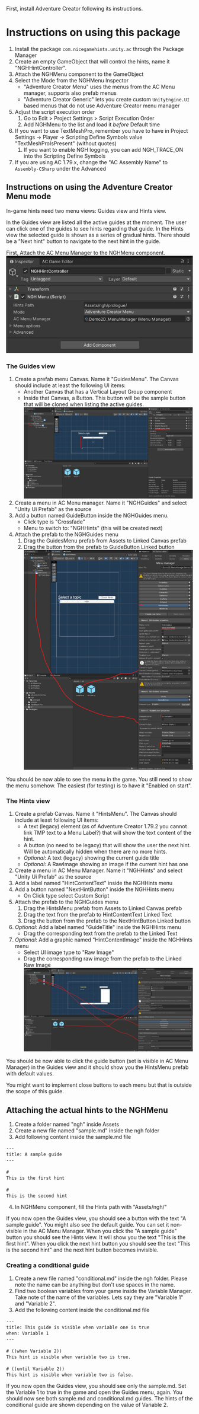 First, install Adventure Creator following its instructions.

# Instructions on using this package
1. Install the package `com.nicegamehints.unity.ac` through the Package Manager
2. Create an empty GameObject that will control the hints, name it "NGHHintController".
3. Attach the NGHMenu component to the GameObject
4. Select the Mode from the NGHMenu Inspector
    - "Adventure Creator Menu" uses the menus from the AC Menu manager, supports also prefab menus
    - "Adventure Creator Generic" lets you create custom `UnityEngine.UI` based menus that do not use Adventure Creator menu manager
5. Adjust the script execution order
    1. Go to Edit > Project Settings > Script Execution Order
    2. Add NGHMenu to the list and load it _before_ Default time
6. If you want to use TextMeshPro, remember you have to have in Project Settings -> Player -> Scripting Define Symbols value "TextMeshProIsPresent" (without quotes)
    1. If you want to enable NGH logging, you can add NGH_TRACE_ON into the Scripting Define Symbols
8. If you are using AC 1.79.x, change the "AC Assembly Name" to `Assembly-CSharp` under the Advanced

## Instructions on using the Adventure Creator Menu mode
In-game hints need two menu views: Guides view and Hints view.

In the Guides view are listed all the active guides at the moment. The user can click one of the guides to see hints regarding that guide.
In the Hints view the selected guide is shown as a series of gradual hints. There should be a "Next hint" button to navigate to the next hint in the guide.

First, Attach the AC Menu Manager to the NGHMenu component.
![AC Menu Manager attached to the NGHMEnu component ><](https://raw.githubusercontent.com/nice-game-hints/ngh-unity-ac-doc/main/NGHMenuComponent.png)

### The Guides view
1. Create a prefab menu Canvas. Name it "GuidesMenu". The Canvas should include at least the following UI items:
    - Another Canvas that has a Vertical Layout Group component
    - Inside that Canvas, a Button. This button will be the sample button that will be cloned when listing the active guides.
![Prefab Guide Menu with the vertical layout group ><](https://raw.githubusercontent.com/nice-game-hints/ngh-unity-ac-doc/main/GuideMenuWithVerticalLayout.png)
2. Create a menu in AC Menu manager. Name it "NGHGuides" and select "Unity Ui Prefab" as the source
3. Add a button named GuideButton inside the NGHGuides menu.
   - Click type is "Crossfade"
   - Menu to switch to: "NGHHints" (this will be created next)
4. Attach the prefab to the NGHGuides menu
    1. Drag the GuidesMenu prefab from Assets to Linked Canvas prefab
    2. Drag the button from the prefab to GuideButton Linked button
![Guides Menu in AC Menu Manager ><](https://raw.githubusercontent.com/nice-game-hints/ngh-unity-ac-doc/main/NGHGuidesMenu.png)

You should be now able to see the menu in the game. You still need to show the menu somehow. The easiest (for testing) is to have it "Enabled on start".

### The Hints view
1. Create a prefab Canvas. Name it "HintsMenu". The Canvas should include at least following UI items:
    - A text (legacy) element (as of Adventure Creator 1.79.2 you cannot link TMP text to a Menu Label?) that will show the text content of the hint.
    - A button (no need to be legacy) that will show the user the next hint. Will be automatically hidden when there are no more hints.
    - _Optional_: A text (legacy) showing the current guide title
    - _Optional_: A RawImage showing an image if the current hint has one
2. Create a menu in AC Menu Manager. Name it "NGHHints" and select "Unity Ui Prefab" as the source
3. Add a label named "HintContentText" inside the NGHHints menu
4. Add a button named "NextHintButton" inside the NGHHints menu
   - On Click type select Custom Script
5. Attach the prefab to the NGHGuides menu
    1. Drag the HintsMenu prefab from Assets to Linked Canvas prefab
    2. Drag the text from the prefab to HintContentText Linked Text
    3. Drag the button from the prefab to the NextHintButton Linked button
5. _Optional_: Add a label named "GuideTitle" inside the NGHHints menu
    - Drag the corresponding text from the prefab to the Linked Text
6. _Optional_: Add a graphic named "HintContentImage" inside the NGHHints menu
    - Select UI image type to "Raw Image"
    - Drag the corresponding raw image from the prefab to the Linked Raw Image
![Hints Menu in AC Menu Manager ><](https://raw.githubusercontent.com/nice-game-hints/ngh-unity-ac-doc/main/NGHHintsMenu.png)

You should be now able to click the guide button (set is visible in AC Menu Manager) in the Guides view and it should show you the HintsMenu prefab with default values.

You might want to implement close buttons to each menu but that is outside the scope of this guide.

## Attaching the actual hints to the NGHMenu
1. Create a folder named "ngh" inside Assets
2. Create a new file named "sample.md" inside the ngh folder
3. Add following content inside the sample.md file
```
---
title: A sample guide
---

#
This is the first hint

#
This is the second hint
```
4. In NGHMenu component, fill the Hints path with "Assets/ngh/"

If you now open the Guides view, you should see a button with the text "A sample guide". You might also see the default guide. You can set it non-visible in the AC Menu Manager.
When you click the "A sample guide" button you should see the Hints view. It will show you the text "This is the first hint". When you click the next hint button you should see the text "This is the second hint" and the next hint button becomes invisible.

### Creating a conditional guide
1. Create a new file named "conditional.md" inside the ngh folder. Please note the name can be anything but don't use spaces in the name.
2. Find two boolean variables from your game inside the Variable Manager. Take note of the name of the variables. Lets say they are "Variable 1" and "Variable 2".
4. Add the following content inside the conditional.md file
```
---
title: This guide is visible when variable one is true
when: Variable 1
---

# ((when Variable 2))
This hint is visible when variable two is true.

# ((until Variable 2))
This hint is visible when variable two is false.
```

If you now open the Guides view, you should see only the sample.md. Set the Variable 1 to true in the game and open the Guides menu, again. You should now see both sample.md and conditional.md guides. The hints of the conditional guide are shown depending on the
value of Variable 2.
